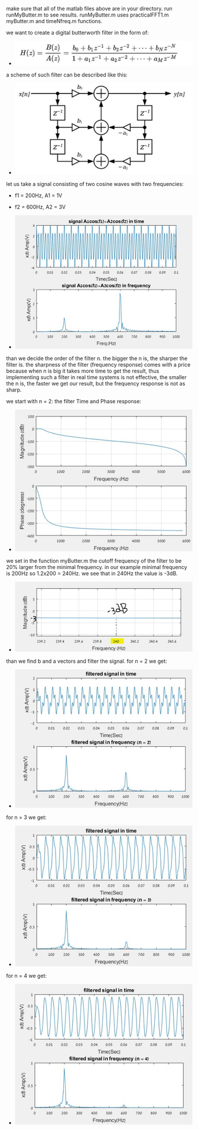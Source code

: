 make sure that all of the matlab files above are in your directory.
run runMyButter.m to see results. runMyButter.m uses practicalFFT1.m myButter.m and timeNfreq.m functions.

we want to create a digital butterworth filter in the form of:
* ![picture alt](https://github.com/amitsason/Digital-Signal-Processing-DSP-/blob/master/Butterworth%20Filter/images/formula1.JPG)

a scheme of such filter can be described like this:

* ![picture alt](https://github.com/amitsason/Digital-Signal-Processing-DSP-/blob/master/Butterworth%20Filter/images/formula2.JPG)


let us take a signal consisting of two cosine waves with two frequencies:
* f1 = 200Hz,  A1 = 1V
* f2 = 600Hz,  A2 = 3V

* ![picture alt](https://github.com/amitsason/Digital-Signal-Processing-DSP-/blob/master/Butterworth%20Filter/images/signalInTnF.JPG)

than we decide the order of the filter n. the bigger the n is, the sharper the filter is.
the sharpness of the filter (frequency response) comes with a price because when n is big it takes more time to get the result, thus implementing such a filter in real time systems is not effective, the smaller the n is, the faster we get our result, but the frequency response is not as sharp.

we start with n = 2:
 the filter Time and Phase response:
 * ![picture alt](https://github.com/amitsason/Digital-Signal-Processing-DSP-/blob/master/Butterworth%20Filter/images/filterTimeNPhase.JPG)
 
 we set in the function myButter.m the cutoff frequency of the filter to be 20% larger from the minimal frequency.
 in our example minimal frequency is 200Hz so 1.2x200 = 240Hz. we see that in 240Hz the value is -3dB.
 * ![picture alt](https://github.com/amitsason/Digital-Signal-Processing-DSP-/blob/master/Butterworth%20Filter/images/-3dB.JPG)
 
 than we find b and a vectors and filter the signal.
 for n = 2 we get:
 * ![picture alt](https://github.com/amitsason/Digital-Signal-Processing-DSP-/blob/master/Butterworth%20Filter/images/filteredn2.JPG)
 
  for n = 3 we get:
  
  * ![picture alt](https://github.com/amitsason/Digital-Signal-Processing-DSP-/blob/master/Butterworth%20Filter/images/filteredn3.JPG)
  
  for n = 4 we get:
  
  * ![picture alt](https://github.com/amitsason/Digital-Signal-Processing-DSP-/blob/master/Butterworth%20Filter/images/filteredn4.JPG)
 
 
 


